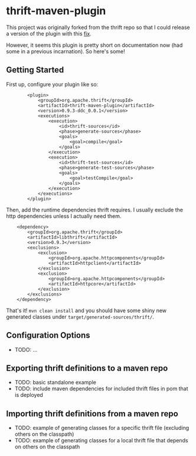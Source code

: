 thrift-maven-plugin
===================

This project was originally forked from the thrift repo so that I could release
a version of the plugin with this
[fix](https://issues.apache.org/jira/browse/THRIFT-3419).

However, it seems this plugin is pretty short on documentation now (had some in
a previous incarnation). So here's some!

Getting Started
---------------

First up, configure your plugin like so:


            <plugin>
                <groupId>org.apache.thrift</groupId>
                <artifactId>thrift-maven-plugin</artifactId>
                <version>0.9.3-ddc_0.0.1</version>
                <executions>
                    <execution>
                        <id>thrift-sources</id>
                        <phase>generate-sources</phase>
                        <goals>
                            <goal>compile</goal>
                        </goals>
                    </execution>
                    <execution>
                        <id>thrift-test-sources</id>
                        <phase>generate-test-sources</phase>
                        <goals>
                            <goal>testCompile</goal>
                        </goals>
                    </execution>
                </executions>
            </plugin>

Then, add the runtime dependencies thrift requires. I usually exclude the http
dependencies unless I actually need them.

        <dependency>
            <groupId>org.apache.thrift</groupId>
            <artifactId>libthrift</artifactId>
            <version>0.9.3</version>
            <exclusions>
                <exclusion>
                    <groupId>org.apache.httpcomponents</groupId>
                    <artifactId>httpclient</artifactId>
                </exclusion>
                <exclusion>
                    <groupId>org.apache.httpcomponents</groupId>
                    <artifactId>httpcore</artifactId>
                </exclusion>
            </exclusions>
        </dependency>

That's it! `mvn clean install` and you should have some shiny new generated
classes under `target/generated-sources/thrift/`.

Configuration Options
---------------------

* TODO: ...

Exporting thrift definitions to a maven repo
--------------------------------------------

* TODO: basic standalone example
* TODO: include maven dependencies for included thrift files in pom that is deployed

Importing thrift definitions from a maven repo
----------------------------------------------

* TODO: example of generating classes for a specific thrift file (excluding others on the classpath)
* TODO: example of generating classes for a local thrift file that depends on others on the classpath


